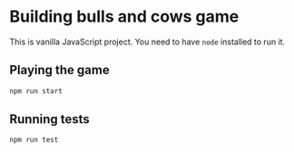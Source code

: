 # Building bulls and cows game

This is vanilla JavaScript project. You need to have `node` installed to run it.

## Playing the game

```bash
npm run start
```

## Running tests

```bash
npm run test
```
